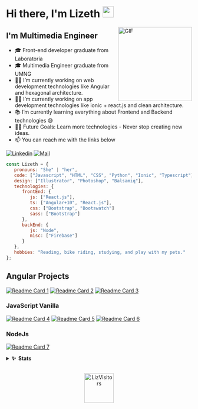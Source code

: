 # Hi there, I'm Lizeth <img width="30px" src="https://media.tenor.com/images/3b388fe03da271d2674faf85eb7c3fcd/tenor.gif" />
<img align="right" alt="GIF" height="200px" src="https://i.imgur.com/uP1TXkE.gif" />

## I'm Multimedia Engineer  

- 🎓 Front-end developer graduate from Laboratoria
- 🎓 Multimedia Engineer graduate from UMNG
- 👨‍💻 I’m currently working on web development technologies like Angular and hexagonal architecture.
- 👨‍💻 I’m currently working on app development technologies like ionic + react.js and clean architecture.
- 📚 I’m currently learning everything about Frontend and Backend technologies 😅
- 💪🏼 Future Goals: Learn more technologies - Never stop creating new ideas.
- :mailbox: You can reach me with the links below

[![Linkedin](https://img.shields.io/badge/-LinkedIn-blue?style=flat-square&logo=Linkedin&logoColor=white&link=https://www.linkedin.com/in/raghav-byte/)](https://www.linkedin.com/in/lizethdelrio-front-end-developer/) 
[![Mail](https://img.shields.io/badge/-Outlook-c14438?style=flat-square&logo=Microsoft&logoColor=white&link=mailto:shuklaraghav321.com)](mailto:liz-delrio@outlook.com)

```javascript
const Lizeth = {
   pronouns: "She" | "her",
   code: ["Javascript", "HTML", "CSS", "Python", "Ionic", "Typescript"],
   design: ["Illustrator", "Photoshop", "Balsamiq"],
   technologies: {
      frontEnd: {
         js: ["React.js"],
         ts: ["Angular+10", "React.js"],
         css: ["Bootstrap", "Bootswatch"]
         sass: ["Bootstrap"]
      },
      backEnd: {
         js: "Node",
         misc: ["Firebase"]
      }
   },
   hobbies: "Reading, bike riding, studying, and play with my pets."
};
```
## Angular Projects

[![Readme Card 1](https://github-readme-stats.vercel.app/api/pin/?username=Liz-14&repo=BOG003-burger-queen&theme=slateorange)](https://github.com/Liz-14/BOG003-burger-queen)
[![Readme Card 2](https://github-readme-stats.vercel.app/api/pin/?username=Liz-14&repo=Hypatia&theme=slateorange)](https://github.com/Liz-14/Hypatia)
[![Readme Card 3](https://github-readme-stats.vercel.app/api/pin/?username=Liz-14&repo=CRUD-Angular-Firebase&theme=slateorange)](https://github.com/Liz-14/CRUD-Angular-Firebase)

### JavaScript Vanilla
[![Readme Card 4](https://github-readme-stats.vercel.app/api/pin/?username=Liz-14&repo=BOG003-data-lovers&theme=slateorange)](https://github.com/Liz-14/BOG003-data-lovers)
[![Readme Card 5](https://github-readme-stats.vercel.app/api/pin/?username=Liz-14&repo=BOG003-social-network&theme=slateorange)](https://github.com/Liz-14/BOG003-social-network)
[![Readme Card 6](https://github-readme-stats.vercel.app/api/pin/?username=Liz-14&repo=BOG003-card-validation&theme=slateorange)](https://github.com/Liz-14/BOG003-card-validation)

### NodeJs
[![Readme Card 7](https://github-readme-stats.vercel.app/api/pin/?username=Liz-14&repo=BOG003-md-links&theme=slateorange)](https://github.com/Liz-14/BOG003-md-links)

<details>
  <summary><b>✨&nbsp;&nbsp;Stats</b></summary>
  <br/>

[![Lizeth GitHub Stats](https://github-readme-stats.vercel.app/api?username=Liz-14&theme=slateorange&show_icons=true)](https://github.com/Liz-14)
</details> 

<p align="center">
<br/>
  <img alt="LizVisitors" width="80px" src="https://visitor-badge.glitch.me/badge?page_id=Liz-14.Liz-14"/>
</p>



